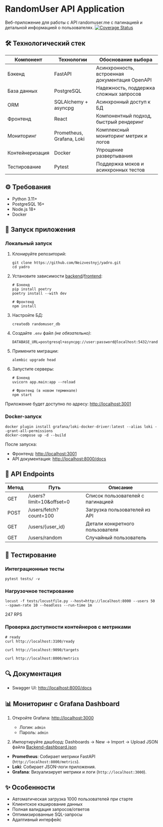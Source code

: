 # RandomUser API Application

Веб-приложение для работы с API randomuser.me с пагинацией и детальной информацией о
пользователях. [![Coverage Status](https://coveralls.io/repos/github/Neizvestnyj/yadro/badge.svg?branch=master)](https://coveralls.io/github/Neizvestnyj/yadro?branch=master)

## 🛠 Технологический стек

| Компонент       | Технологии                | Обоснование выбора                             |
|-----------------|---------------------------|------------------------------------------------|
| Бэкенд          | FastAPI                   | Асинхронность, встроенная документация OpenAPI |
| База данных     | PostgreSQL                | Надежность, поддержка сложных запросов         |
| ORM             | SQLAlchemy + asyncpg      | Асинхронный доступ к БД                        |
| Фронтенд        | React                     | Компонентный подход, быстрый рендеринг         |
| Мониторинг      | Prometheus, Grafana, Loki | Комплексный мониторинг метрик и логов          |
| Контейнеризация | Docker                    | Упрощение развертывания                        |
| Тестирование    | Pytest                    | Поддержка моков и асинхронных тестов           |

## ⚙️ Требования

- Python 3.11+
- PostgreSQL 16+
- Node.js 18+
- Docker

## 🚀 Запуск приложения

### Локальный запуск

1. Клонируйте репозиторий:
   ```shell
   git clone https://github.com/Neizvestnyj/yadro.git
   cd yadro
   ```

2. Установите зависимости [backend](backend)/[frontend](frontend):
   ```shell
   # Бэкенд
   pip install poetry
   poetry install --with dev
   
   # Фронтенд
   npm install
   ```

3. Настройте БД:
   ```shell
   createdb randomuser_db
   ```

4. Создайте `.env` файл *(не обязательно)*:
   ```env
   DATABASE_URL=postgresql+asyncpg://user:password@localhost:5432/randomuser_db
   ```

5. Примените миграции:
   ```shell
   alembic upgrade head
   ```

6. Запустите серверы:
   ```shell
   # Бэкенд
   uvicorn app.main:app --reload
   
   # Фронтенд (в новом терминале)
   npm start
   ```

Приложение будет доступно по адресу: [http://localhost:3001](http://localhost:3001)

### Docker-запуск

```shell
docker plugin install grafana/loki-docker-driver:latest --alias loki --grant-all-permissions
docker-compose up -d --build
```

После запуска:

- Фронтенд: [http://localhost:3001](http://localhost:3001)
- API документация: [http://localhost:8000/docs](http://localhost:8000/docs)

## 📡 API Endpoints

| Метод | Путь                     | Описание                          |
|-------|--------------------------|-----------------------------------|
| GET   | /users?limit=10&offset=0 | Список пользователей с пагинацией |
| POST  | /users/fetch?count=100   | Загрузка пользователей из API     |
| GET   | /users/{user_id}         | Детали конкретного пользователя   |
| GET   | /users/random            | Случайный пользователь            |

## 🧪 Тестирование

### Интеграционные тесты
```shell
pytest tests/ -v
```

### Нагрузочное тестирование
```shell
locust -f tests/locustfile.py --host=http://localhost:8000 --users 50 --spawn-rate 10 --headless --run-time 1m
```
247 RPS

### Проверка доступности контейнеров с метриками
```shell
# ready
curl http://localhost:3100/ready

curl http://localhost:9090/targets

curl http://localhost:8000/metrics
```

## 🔍 Документация

- Swagger UI: [http://localhost:8000/docs](http://localhost:8000/docs)

## 📊 Мониторинг с Grafana Dashboard

1. Откройте Grafana: [http://localhost:3000](http://localhost:3000)
   - Логин: `admin`
   - Пароль: `admin`

2. Импортируйте дашборд:
   Dashboards → New → Import → Upload JSON файла [Backend-dashboard.json](backend/monitoring/grafana/Backend-dashboard.json)

- **Prometheus**: Собирает метрики FastAPI (`http://localhost:8000/metrics`).
- **Loki**: Собирает JSON-логи приложения.
- **Grafana**: Визуализирует метрики и логи (`http://localhost:3000`).

## ✨ Особенности

- Автоматическая загрузка 1000 пользователей при старте
- Клиентское кэширование данных
- Полная валидация запросов/ответов
- Оптимизированные SQL-запросы
- Адаптивный интерфейс

